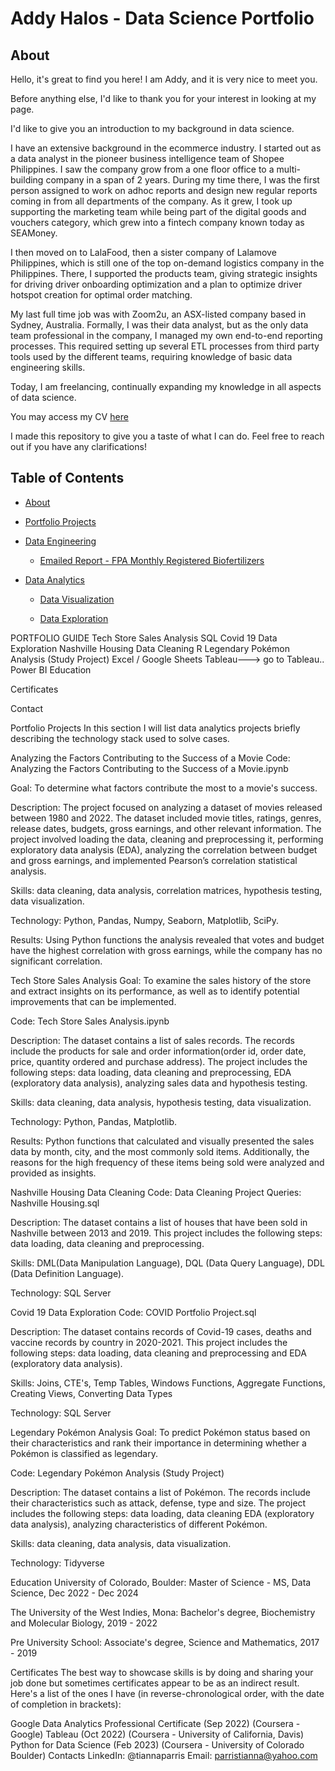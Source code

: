 # Addy Halos - Data Science Portfolio

## About

Hello, it's great to find you here! I am Addy, and it is very nice to meet you.

Before anything else, I'd like to thank you for your interest in looking at my page.

I'd like to give you an introduction to my background in data science. 

I have an extensive background in the ecommerce industry. I started out as a data analyst in the pioneer business intelligence team of Shopee Philippines. I saw the company grow from a one floor office to a multi-building company in a span of 2 years. During my time there, I was the first person assigned to work on adhoc reports and design new regular reports coming in from all departments of the company. As it grew, I took up supporting the marketing team while being part of the digital goods and vouchers category, which grew into a fintech company known today as SEAMoney.

I then moved on to LalaFood, then a sister company of Lalamove Philippines, which is still one of the top on-demand logistics company in the Philippines. There, I supported the products team, giving strategic insights for driving driver onboarding optimization and a plan to optimize driver hotspot creation for optimal order matching.

My last full time job was with Zoom2u, an ASX-listed company based in Sydney, Australia. Formally, I was their data analyst, but as the only data team professional in the company, I managed my own end-to-end reporting processes. This required setting up several ETL processes from third party tools used by the different teams, requiring knowledge of basic data engineering skills.

Today, I am freelancing, continually expanding my knowledge in all aspects of data science.

You may access my CV [here]()

I made this repository to give you a taste of what I can do. Feel free to reach out if you have any clarifications!


## Table of Contents

* [About](#about)

* [Portfolio Projects](datascience-portfolio)

* [Data Engineering](datascience-portfolio/data_engineering)

  - [Emailed Report - FPA Monthly Registered Biofertilizers](datascience-portfolio/data_engineering/FPA_Monthly_Registered_Biofertilizer_Process.ipynb)

* [Data Analytics]()

  - [Data Visualization]()
    
  - [Data Exploration]()
  



PORTFOLIO GUIDE
Tech Store Sales Analysis
SQL
Covid 19 Data Exploration
Nashville Housing Data Cleaning
R
Legendary Pokémon Analysis (Study Project)
Excel / Google Sheets
Tableau---> go to Tableau..
Power BI
Education

Certificates

Contact

Portfolio Projects
In this section I will list data analytics projects briefly describing the technology stack used to solve cases.

Analyzing the Factors Contributing to the Success of a Movie
Code: Analyzing the Factors Contributing to the Success of a Movie.ipynb

Goal: To determine what factors contribute the most to a movie's success.

Description: The project focused on analyzing a dataset of movies released between 1980 and 2022. The dataset included movie titles, ratings, genres, release dates, budgets, gross earnings, and other relevant information. The project involved loading the data, cleaning and preprocessing it, performing exploratory data analysis (EDA), analyzing the correlation between budget and gross earnings, and implemented Pearson’s correlation statistical analysis.

Skills: data cleaning, data analysis, correlation matrices, hypothesis testing, data visualization.

Technology: Python, Pandas, Numpy, Seaborn, Matplotlib, SciPy.

Results: Using Python functions the analysis revealed that votes and budget have the highest correlation with gross earnings, while the company has no significant correlation.

Tech Store Sales Analysis
Goal: To examine the sales history of the store and extract insights on its performance, as well as to identify potential improvements that can be implemented.

Code: Tech Store Sales Analysis.ipynb

Description: The dataset contains a list of sales records. The records include the products for sale and order information(order id, order date, price, quantity ordered and purchase address). The project includes the following steps: data loading, data cleaning and preprocessing, EDA (exploratory data analysis), analyzing sales data and hypothesis testing.

Skills: data cleaning, data analysis, hypothesis testing, data visualization.

Technology: Python, Pandas, Matplotlib.

Results: Python functions that calculated and visually presented the sales data by month, city, and the most commonly sold items. Additionally, the reasons for the high frequency of these items being sold were analyzed and provided as insights.

Nashville Housing Data Cleaning
Code: Data Cleaning Project Queries: Nashville Housing.sql

Description: The dataset contains a list of houses that have been sold in Nashville between 2013 and 2019. This project includes the following steps: data loading, data cleaning and preprocessing.

Skills: DML(Data Manipulation Language), DQL (Data Query Language), DDL (Data Definition Language).

Technology: SQL Server

Covid 19 Data Exploration
Code: COVID Portfolio Project.sql

Description: The dataset contains records of Covid-19 cases, deaths and vaccine records by country in 2020-2021. This project includes the following steps: data loading, data cleaning and preprocessing and EDA (exploratory data analysis).

Skills: Joins, CTE's, Temp Tables, Windows Functions, Aggregate Functions, Creating Views, Converting Data Types

Technology: SQL Server

Legendary Pokémon Analysis
Goal: To predict Pokémon status based on their characteristics and rank their importance in determining whether a Pokémon is classified as legendary.

Code: Legendary Pokémon Analysis (Study Project)

Description: The dataset contains a list of Pokémon. The records include their characteristics such as attack, defense, type and size. The project includes the following steps: data loading, data cleaning EDA (exploratory data analysis), analyzing characteristics of different Pokémon.

Skills: data cleaning, data analysis, data visualization.

Technology: Tidyverse

Education
University of Colorado, Boulder: Master of Science - MS, Data Science, Dec 2022 - Dec 2024

The University of the West Indies, Mona: Bachelor's degree, Biochemistry and Molecular Biology, 2019 - 2022

Pre University School: Associate's degree, Science and Mathematics, 2017 - 2019

Certificates
The best way to showcase skills is by doing and sharing your job done but sometimes certificates appear to be as an indirect result. Here's a list of the ones I have (in reverse-chronological order, with the date of completion in brackets):

Google Data Analytics Professional Certificate (Sep 2022) (Coursera - Google)
Tableau (Oct 2022) (Coursera - University of California, Davis)
Python for Data Science (Feb 2023) (Coursera - University of Colorado Boulder)
Contacts
LinkedIn: @tiannaparris
Email: parristianna@yahoo.com
